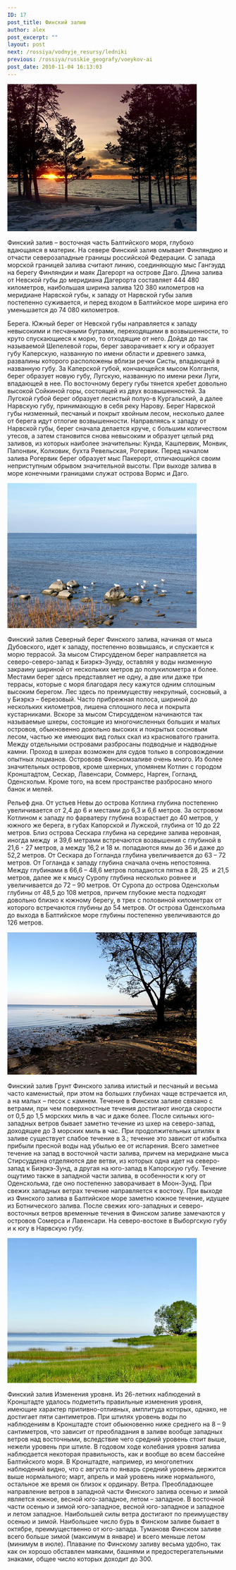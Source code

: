 ```yaml
---
ID: 17
post_title: Финский залив
author: alex
post_excerpt: ""
layout: post
next: /rossiya/vodnyje_resursy/ledniki
previous: /rossiya/russkie_geografy/voeykov-ai
post_date: 2010-11-04 16:13:03
---
```


 

![](/img/book/585.jpg)

Финский залив – восточная часть Балтийского моря, глубоко вдающаяся в материк. На севере Финский залив омывает Финляндию и отчасти северозападные границы российской Федерации. С запада морской границей залива считают линию, соединяющую мыс Гангэудд на берегу Финляндии и маяк Дагерорт на острове Даго. Длина залива от Невской губы до меридиана Дагерорта составляет 444 480 километров, наибольшая ширина залива 120 380 километров на меридиане Нарвской губы, к западу от Нарвской губы залив постепенно суживается, и перед входом в Балтийское море ширина его уменьшается до 74 080 километров.
  
Берега. Южный берег от Невской губы направляется к западу невысокими и песчаными буграми, переходящими в возвышенности, то круто спускающиеся к морю, то отходящие от него. Дойдя до так называемой Шепелевой горы, берег заворачивает к югу и образует губу Каперскую, названную по имени области и древнего замка, развалины которого расположены вблизи речки Систы, впадающей в названную губу. За Каперской губой, кончающейся мысом Колганпя, берег образует новую губу, Лугскую, названную по имени реки Луги, впадающей в нее. По восточному берегу губы тянется хребет довольно высокой Сойкиной горы, состоящей из двух возвышенностей. За Лугской губой берег образует лесистый полуо-в Кургальский, а далее Нарвскую губу, принимающую в себя реку Нарову. Берег Нарвской губы низменный, песчаный и покрыт хвойным лесом, несколько далее от берега идут отлогие возвышенности. 
Направляясь к западу от Нарвской губы, берег сначала делается круче, с большим количеством утесов, а затем становится снова невысоким и образует целый ряд заливов, из которых наиболее значительны: Кунда, Кашпервик, Монвик, Папонвик, Колковик, бухта Ревельская, Рогервик. Перед началом залива Рогервик берег образует мыс Пакерорт, отличающийся своим неприступным обрывом значительной высоты. При выходе залива в море конечными границами служат острова Вормс и Даго. 


![](/img/text/vodn_resursi/finskii_zaliv/2.jpg)

Финский залив 
Северный берег Финского залива, начиная от мыса Дубовского, идет к западу, постепенно возвышаясь, и спускается к морю террасой. За мысом Стирсудденом берег направляется на северо-северо-запад к Биэркэ-Зунду, оставляя у воды низменную закраину шириной от нескольких метров до полукилометра и более. Местами берег здесь представляет не одну, а две или даже три террасы, которые с моря благодаря лесу кажутся одним сплошным высоким берегом. Лес здесь по преимуществу некрупный, сосновый, а у Биэркэ – березовый. Часто прибрежная полоса, шириной до нескольких километров, лишена сплошного леса и покрыта кустарниками. 
Вскоре за мысом Стирсудденом начинаются так называемые шхеры, состоящие из многочисленных больших и малых островов, обыкновенно довольно высоких и покрытых сосновым лесом, частью же имеющих вид голых скал из красноватого гранита. Между отдельными островами разбросаны подводные и надводные камни. Проход в шхерах возможен для судов только в сопровождении опытных лоцманов.
Острововв Финскомзаливе очень много. Из более значительных островов, кроме шхерных, упомянем Котлин с городом Кронштадтом, Сескар, Лавенсари, Соммерс, Нарген, Гогланд, Оденсхольм. Кроме того, на всем пространстве разбросано много банок и мелей.  
  
Рельеф дна. От устьев Невы до острова Котлина глубина постепенно увеличивается от 2,4 до 6 и местами до 6,3 и 6,6 метров. За островом Котлином к западу по фарватеру глубина возрастает до 40 метров, у южного же берега, в губах Капорской и Лужской, глубина от 10 до 22 метров. Близ острова Сecкapa глубина на середине залива неровная, иногда между&nbsp; и 39,6 метрами встречаются возвышения с глубиной в 21,6 - 27 метров, а между 16,2 и 18 м. попадаются ямы до 36 и даже до 52,2 метров. От Сескара до Гогланда глубина увеличивается до 63 – 72 метров. От Гогланда к западу глубина сначала очень непостоянна. Между глубинами в 66,6 – 48,6 метров попадаются пятна в 28, 25&nbsp; и 21,5 метров, далее же к мысу Суропу глубина несколько ровнее и увеличивается до 72 – 90 метров. От Суропа до острова Оденсхольм глубины от 48,5 до 108 метров, причем глубокие места подходят довольно близко к южному берегу, в трех с половиной километрах от которого встречаются глубины до 54 метров. От острова Оденсхольма до выхода в Балтийское море глубины постепенно увеличиваются до 126 метров. 


![](/img/text/vodn_resursi/finskii_zaliv/3.jpg)

Финский залив
Грунт Финского залива илистый и песчаный и весьма часто каменистый, при этом на больших глубинах чаще встречается ил, а на малых – песок с камнем. Течение в Финском заливе связано с ветрами, при чем поверхностные течения достигают иногда скорости от 0,5 до 1,5 морских миль в час и даже более. После сильных юго-западных ветров бывает заметно течение из шхер на северо-запад, доходящее до 3 морских миль в час. При продолжительных штилях в заливе существует слабое течение в З.; течение это зависит от избытка прибыли пресной воды над убылью ее от испарения. Всего заметнее течение на запад в восточной части залива, причем на меридиане мыса Стирсуддена отделяются две ветви, из которых одна идет на северо-запад к Биэркэ-Зунд, а другая на юго-запад в Капорскую губу. Течение ощутимо также в западной части залива, в особенности к югу от Оденсхольма, где оно постепенно заворачивает в Моон-Зунд. При свежих западных ветрах течение направляется к востоку. При выходе из Финского залива в Балтийское море заметно южное течение, идущее из Ботнического залива. После свежих юго-западных и северо-восточных ветров временные течения в Финском заливе замечаются у островов Сомерса и Лавенсари. На северо-востоке в Выборгскую губу и к югу в Нарвскую губу. 


![](/img/text/vodn_resursi/finskii_zaliv/4.jpg)

Финский залив 
Изменения уровня. Из 26-летних наблюдений в Кронштадте удалось подметить правильные изменения уровня, имеющие характер приливно-отливных, амплитуда которых, однако, не достигает пяти сантиметров. При штилях уровень воды по наблюдениям в Кронштадте стоит обыкновенно ниже среднего на 8 – 9 сантиметров, что зависит от преобладания в заливе вообще западных ветров над восточными, вследствие чего средний уровень стоит выше, нежели уровень при штиле. В годовом ходе колебания уровня залива наблюдается некоторая правильность, как и вообще во всем бассейне Балтийского моря. В Кронштадте, например, из многолетних наблюдений видно, что с августа по январь средний уровень держится выше нормального; март, апрель и май уровень ниже нормального, остальное же время он близок к ординару. 
Ветра. Преобладающее направление ветров в западной части Финского залива осенью и зимой является южное, весной юго-западное, летом – западное. В восточной части осенью и зимой юго-западное, весной юго-западное и западное и летом западное. Наибольшей силы ветра достигают по преимуществу осенью и зимой. Наибольшее число бурь в Финском заливе бывает в октябре, преимущественно от юго-запада. Тумановв Финском заливе всего больше зимой (максимум в январе) и всего меньше летом (минимум в июле). 
Плавание по Финскому заливу весьма удобно, так как он хорошо обставлен маяками, башнями и предостерегательными знаками, общее число которых доходит до 300. 